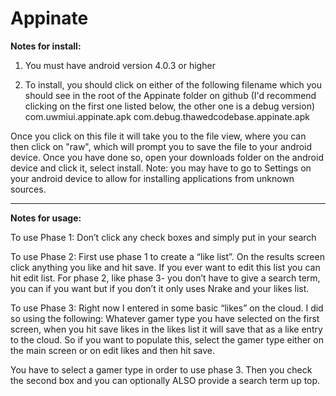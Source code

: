 # Appinate
<b>Notes for install:</b>

1. You must have android version 4.0.3 or higher

2. To install, you should click on either of the following filename which you should see in the root of the Appinate folder on github (I'd recommend clicking on the first one listed below, the other one is a debug version)
   com.uwmiui.appinate.apk
   com.debug.thawedcodebase.appinate.apk

Once you click on this file it will take you to the file view, where you can then click on "raw", which will prompt you
to save the file to your android device.  Once you have done so, open your downloads folder on the android device and click it, select install.   Note: you may have to go to Settings on your android device to allow for installing applications from unknown sources.

---------------------------------------------------
<b>Notes for usage:</b>
 
To use Phase 1:
Don’t click any check boxes and simply put in your search
 
To use Phase 2:
First use phase 1 to create a “like list”.  On the results screen click anything you like and hit save.  If you ever want to edit this list you can hit edit list.  For phase 2, like phase 3- you don’t have to give a search term, you can if you want but if you don’t it only uses Nrake and your likes list.
 
To use Phase 3:
Right now I entered in some basic “likes” on the cloud.  I did so using the following:
Whatever gamer type you have selected on the first screen, when you hit save likes in the likes list it will save that as a like entry to the cloud.  So if you want to populate this, select the gamer type either on the main screen or on edit likes and then hit save.
 
You have to select a gamer type in order to use phase 3.  Then you check the second box and you can optionally ALSO provide a search term up top.

